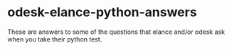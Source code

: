 odesk-elance-python-answers
===========================

These are answers to some of the questions that elance and/or odesk ask when you take their python test.
